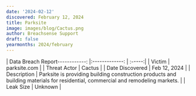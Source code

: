 ```yaml
---
date: '2024-02-12'
discovered: February 12, 2024
title: Parksite
image: images/blog/Cactus.png
author: Breachsense Support
draft: false
yearmonths: 2024/february
---
```


| Data Breach Report------------:     |:-------------:    | :-----:|
| Victim      | parksite.com      | 
| Threat Actor      | Cactus      | 
| Date Discovered      | Feb 12, 2024      | 
| Description      | Parksite is providing building construction products and building materials for residential, commercial and remodeling markets.      | 
| Leak Size      | Unknown      | 

